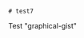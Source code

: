                                                                                                                                                                                                                                                                                                                                                                                                                    # test7
Test "graphical-gist"